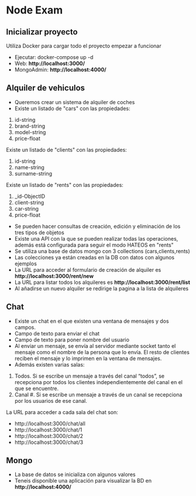 # Node Exam
## Inicializar proyecto
Utiliza Docker para cargar todo el proyecto empezar a funcionar

- Ejecutar: docker-compose up -d
- Web: **http://localhost:3000/**
- MongoAdmin: **http://localhost:4000/**

## Alquiler de vehiculos

- Queremos crear un sistema de alquiler de coches
- Existe un listado de "cars" con las propiedades:

1. id-string
2. brand-string
3. model-string
4. price-float

Existe un listado de "clients" con las propiedades:
1. id-string
2. name-string
3. surname-string

Existe un listado de "rents" con las propiedades:
1. _id-ObjectID
2. client-string
3. car-string
5. price-float

- Se pueden hacer consultas de creación, edición y eliminación de los tres tipos de objetos
- Existe una API con la que se pueden realizar todas las operaciones, además está configurada para seguir el modo HATEOS en "rents"
- Se utiliza una base de datos mongo con 3 collections (cars,clients,rents)
- Las colecciones ya están creadas en la DB con datos con algunos ejemplos
- La URL para acceder al formulario de creación de alquiler es **http://localhost:3000/rent/new**
- La URL para listar todos los alquileres es **http://localhost:3000/rent/list**
- Al añadirse un nuevo alquiler se redirige la pagina a la lista de alquileres

## Chat

- Existe un chat en el que existen una ventana de mensajes y dos campos.
- Campo de texto para enviar el chat
- Campo de texto para poner nombre del usuario
- Al enviar un mensaje, se envía al servidor mediante socket tanto el mensaje como el nombre de la persona que lo envía. El resto de clientes reciben el mensaje y lo imprimen en la ventana de mensajes. 
- Además existen varias salas:
1. Todos. Si se escribe un mensaje a través del canal “todos”, se recepciona por todos los clientes independientemente del canal en el que se encuentre.
2. Canal #. Si se escribe un mensaje a través de un canal se recepciona por los usuarios de ese canal. 

La URL para acceder a cada sala del chat son:
- http://localhost:3000/chat/all
- http://localhost:3000/chat/1
- http://localhost:3000/chat/2
- http://localhost:3000/chat/3

## Mongo

- La base de datos se inicializa con algunos valores
- Teneis disponible una aplicación para visualizar la BD en **http://localhost:4000/**